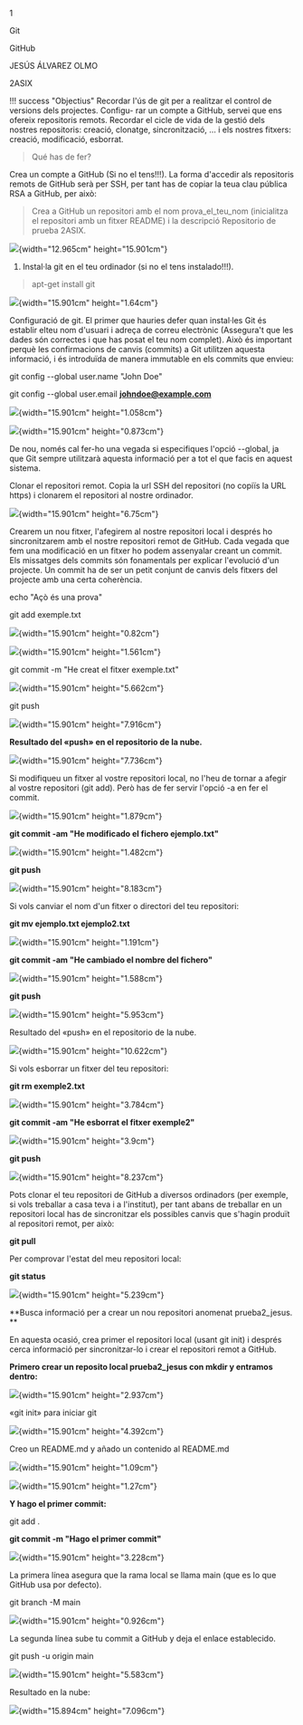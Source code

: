 1

Git

GitHub

JESÚS ÁLVAREZ OLMO

2ASIX

!!! success "Objectius" Recordar l'ús de git per a realitzar el control
de versions dels projectes. Configu- rar un compte a GitHub, servei que
ens ofereix repositoris remots. Recordar el cicle de vida de la gestió
dels nostres repositoris: creació, clonatge, sincronització, ... i els
nostres fitxers: creació, modificació, esborrat.

> Qué has de fer?

Crea un compte a GitHub (Si no el tens!!!). La forma d'accedir als
repositoris remots de GitHub serà per SSH, per tant has de copiar la
teua clau pública RSA a GitHub, per això:

> Crea a GitHub un repositori amb el nom prova_el_teu_nom (inicialitza
> el repositori amb un fitxer README) i la descripció Repositorio de
> prueba 2ASIX.

![](Pictures/10000001000004C80000052DE2DAC901.png){width="12.965cm"
height="15.901cm"}

1.  Instal·la git en el teu ordinador (si no el tens instalado!!!).

> apt-get install git

![](Pictures/100000010000025D0000003F1FA89168.png){width="15.901cm"
height="1.64cm"}

Configuració de git. El primer que hauries defer quan instal·les Git és
establir elteu nom d'usuari i adreça de correu electrònic (Assegura't
que les dades són correctes i que has posat el teu nom complet). Això és
important perquè les confirmacions de canvis (commits) a Git utilitzen
aquesta informació, i és introduïda de manera immutable en els commits
que envieu:

git config \--global user.name \"John Doe\"

git config \--global user.email
[**johndoe@example.com**](mailto:johndoe@example.com)

![](Pictures/10000001000003B30000003FE836ABCE.png){width="15.901cm"
height="1.058cm"}

![](Pictures/100000010000047A0000003FA68C6A04.png){width="15.901cm"
height="0.873cm"}

De nou, només cal fer-ho una vegada si especifiques l'opció --global, ja
que Git sempre utilitzarà aquesta informació per a tot el que facis en
aquest sistema.

Clonar el repositori remot. Copia la url SSH del repositori (no copiïs
la URL https) i clonarem el repositori al nostre ordinador.

![](Pictures/1000000100000484000000D228116181.png){width="15.901cm"
height="6.75cm"}

Crearem un nou fitxer, l'afegirem al nostre repositori local i després
ho sincronitzarem amb el nostre repositori remot de GitHub. Cada vegada
que fem una modificació en un fitxer ho podem assenyalar creant un
commit. Els missatges dels commits són fonamentals per explicar
l'evolució d'un projecte. Un commit ha de ser un petit conjunt de canvis
dels fitxers del projecte amb una certa coherència.

echo \"Açò és una prova\"

git add exemple.txt

![](Pictures/100000010000042900000037A9A18AC4.png){width="15.901cm"
height="0.82cm"}

![](Pictures/10000001000004470000006CAFFB881E.png){width="15.901cm"
height="1.561cm"}

git commit -m \"He creat el fitxer exemple.txt\"

![](Pictures/10000001000004B3000001AC7DA695E6.png){width="15.901cm"
height="5.662cm"}

git push

![](Pictures/10000001000003F40000017A86DE8334.png){width="15.901cm"
height="7.916cm"}

**Resultado del «push» en el repositorio de la nube.**

![](Pictures/1000000100000984000001E9A41C468D.png){width="15.901cm"
height="7.736cm"}

Si modifiqueu un fitxer al vostre repositori local, no l'heu de tornar a
afegir al vostre repositori (git add). Però has de fer servir l'opció -a
en fer el commit.

![](Pictures/1000000100000560000000A2E7FD1B22.png){width="15.901cm"
height="1.879cm"}

**git commit -am \"He modificado el fichero ejemplo.txt\"**

![](Pictures/100000010000056000000081E82D66B9.png){width="15.901cm"
height="1.482cm"}

**git push**

![](Pictures/10000001000003F700000197C17DDEEE.png){width="15.901cm"
height="8.183cm"}

Si vols canviar el nom d'un fitxer o directori del teu repositori:

**git mv ejemplo.txt ejemplo2.txt**

![](Pictures/10000001000003F70000004CC2B5BEBF.png){width="15.901cm"
height="1.191cm"}

**git commit -am \"He cambiado el nombre del fichero\"**

![](Pictures/10000001000005870000008DBCBD3CA2.png){width="15.901cm"
height="1.588cm"}

**git push**

![](Pictures/10000001000005A20000021BAEEDA6EC.png){width="15.901cm"
height="5.953cm"}

Resultado del «push» en el repositorio de la nube.

![](Pictures/10000001000005A20000021B4EBEF0BC.png){width="15.901cm"
height="10.622cm"}

Si vols esborrar un fitxer del teu repositori:

**git rm exemple2.txt**

![](Pictures/1000000100000311000000BBDA5C7319.png){width="15.901cm"
height="3.784cm"}

**git commit -am \"He esborrat el fitxer exemple2\"**

![](Pictures/10000001000004B1000000BB29E7A107.png){width="15.901cm"
height="3.9cm"}

**git push**

![](Pictures/10000001000003E50000019893D765CB.png){width="15.901cm"
height="8.237cm"}

Pots clonar el teu repositori de GitHub a diversos ordinadors (per
exemple, si vols treballar a casa teva i a l'institut), per tant abans
de treballar en un repositori local has de sincronitzar els possibles
canvis que s'hagin produït al repositori remot, per això:

**git pull**

Per comprovar l'estat del meu repositori local:

**git status**

![](Pictures/1000000100000352000001180A5BAF19.png){width="15.901cm"
height="5.239cm"}

**Busca informació per a crear un nou repositori anomenat prueba2_jesus.
**

En aquesta ocasió, crea primer el repositori local (usant git init) i
després cerca informació per sincronitzar-lo i crear el repositori remot
a GitHub.

**Primero crear un reposito local prueba2_jesus con mkdir y entramos
dentro:**

![](Pictures/10000001000004B4000000DF6141C5FE.png){width="15.901cm"
height="2.937cm"}

«git init» para iniciar git

![](Pictures/10000001000005CD0000019A9C1CCFE0.png){width="15.901cm"
height="4.392cm"}

Creo un README.md y añado un contenido al README.md

![](Pictures/100000010000046900000028BB448EC4.png){width="15.901cm"
height="1.09cm"}

![](Pictures/1000000100000469000000280D51D6F8.png){width="15.901cm"
height="1.27cm"}

**Y hago el primer commit:**

git add .

**git commit -m "Hago el primer commit"**

![](Pictures/100000010000042C000000D84C57A61C.png){width="15.901cm"
height="3.228cm"}

La primera línea asegura que la rama local se llama main (que es lo que
GitHub usa por defecto).

git branch -M main

![](Pictures/10000001000003160000002E8916D456.png){width="15.901cm"
height="0.926cm"}

La segunda línea sube tu commit a GitHub y deja el enlace establecido.

git push -u origin main

![](Pictures/10000001000004420000017FDBEDC384.png){width="15.901cm"
height="5.583cm"}

Resultado en la nube:

![](Pictures/10000001000001CE0000015B9FDC6A1C.png){width="15.894cm"
height="7.096cm"}
